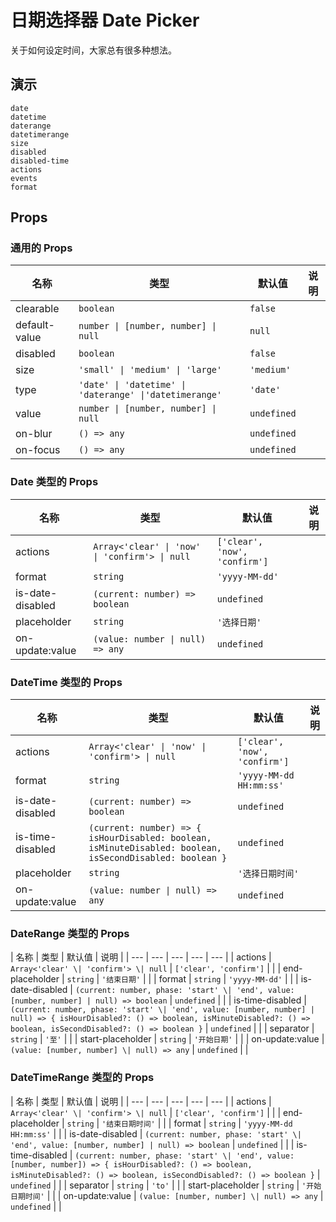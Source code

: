 # 日期选择器 Date Picker

关于如何设定时间，大家总有很多种想法。

## 演示

```demo
date
datetime
daterange
datetimerange
size
disabled
disabled-time
actions
events
format
```

## Props

### 通用的 Props

| 名称 | 类型 | 默认值 | 说明 |
| --- | --- | --- | --- |
| clearable | `boolean` | `false` |  |
| default-value | `number \| [number, number] \| null` | `null` |  |
| disabled | `boolean` | `false` |  |
| size | `'small' \| 'medium' \| 'large'` | `'medium'` |  |
| type | `'date' \| 'datetime' \| 'daterange' \|'datetimerange'` | `'date'` |  |
| value | `number \| [number, number] \| null` | `undefined` |  |
| on-blur | `() => any` | `undefined` |  |
| on-focus | `() => any` | `undefined` |  |

### Date 类型的 Props

| 名称 | 类型 | 默认值 | 说明 |
| --- | --- | --- | --- |
| actions | `Array<'clear' \| 'now' \| 'confirm'> \| null` | `['clear', 'now', 'confirm']` |  |
| format | `string` | `'yyyy-MM-dd'` |  |
| is-date-disabled | `(current: number) => boolean` | `undefined` |  |
| placeholder | `string` | `'选择日期'` |  |
| on-update:value | `(value: number \| null) => any` | `undefined` |  |

### DateTime 类型的 Props

| 名称 | 类型 | 默认值 | 说明 |
| --- | --- | --- | --- |
| actions | `Array<'clear' \| 'now' \| 'confirm'> \| null` | `['clear', 'now', 'confirm']` |  |
| format | `string` | `'yyyy-MM-dd HH:mm:ss'` |  |
| is-date-disabled | `(current: number) => boolean` | `undefined` |  |
| is-time-disabled | `(current: number) => { isHourDisabled: boolean, isMinuteDisabled: boolean, isSecondDisabled: boolean }` | `undefined` |  |
| placeholder | `string` | `'选择日期时间'` |  |
| on-update:value | `(value: number \| null) => any` | `undefined` |  |

### DateRange 类型的 Props

| 名称 | 类型 | 默认值 | 说明 |
| --- | --- | --- | --- | --- |
| actions | `Array<'clear' \| 'confirm'> \| null` | `['clear', 'confirm']` |  |
| end-placeholder | `string` | `'结束日期'` |  |
| format | `string` | `'yyyy-MM-dd'` |  |
| is-date-disabled | `(current: number, phase: 'start' \| 'end', value: [number, number] | null) => boolean` | `undefined` |  |
| is-time-disabled | `(current: number, phase: 'start' \| 'end', value: [number, number] | null) => { isHourDisabled?: () => boolean, isMinuteDisabled?: () => boolean, isSecondDisabled?: () => boolean }` | `undefined` |  |
| separator | `string` | `'至'` |  |
| start-placeholder | `string` | `'开始日期'` |  |
| on-update:value | `(value: [number, number] \| null) => any` | `undefined` |  |

### DateTimeRange 类型的 Props

| 名称 | 类型 | 默认值 | 说明 |
| --- | --- | --- | --- | --- |
| actions | `Array<'clear' \| 'confirm'> \| null` | `['clear', 'confirm']` |  |
| end-placeholder | `string` | `'结束日期时间'` |  |
| format | `string` | `'yyyy-MM-dd HH:mm:ss'` |  |
| is-date-disabled | `(current: number, phase: 'start' \| 'end', value: [number, number] | null) => boolean` | `undefined` |  |
| is-time-disabled | `(current: number, phase: 'start' \| 'end', value: [number, number]) => { isHourDisabled?: () => boolean, isMinuteDisabled?: () => boolean, isSecondDisabled?: () => boolean }` | `undefined` |  |
| separator | `string` | `'to'` |  |
| start-placeholder | `string` | `'开始日期时间'` |  |
| on-update:value | `(value: [number, number] \| null) => any` | `undefined` |  |
